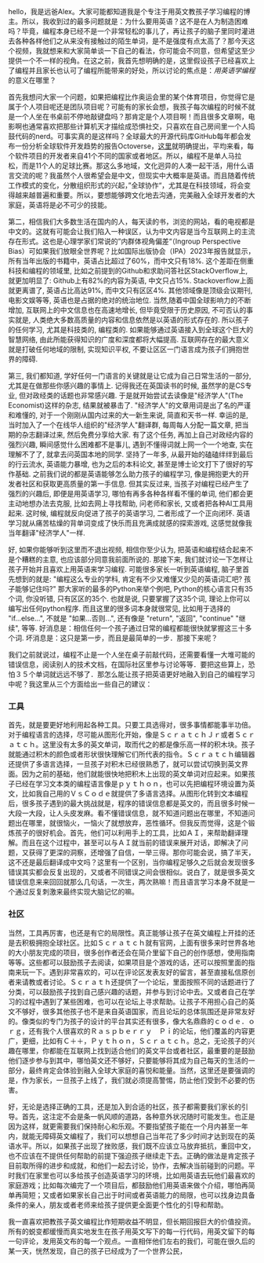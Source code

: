 
hello，我是远爸Alex。大家可能都知道我是个专注于用英文教孩子学习编程的博主。所以，我收到过的最多问题就是：为什么要用英语？这不是在人为制造困难吗？毕竟，编程本身已经不是一个非常轻松的事儿了，再让孩子的脑子里同时灌进去各种各样他们之从来没有接触过的陌生单词，是不是强度有点太高了？那今天这个视频，我就想来和大家简单谈一下自己的看法，你可能会不同意，但希望这至少提供一个不一样的视角。在这之前，我首先想明确的是，这里假设孩子已经喜欢上了编程并且家长也认可了编程所能带来的好处，所以讨论的焦点是：*用英语学编程*的意义在哪里？

首先我想问大家一个问题，如果把编程比作奥运会里的某个体育项目，你觉得它是属于个人项目呢还是团队项目呢？可能有的家长会想，我孩子每次编程的时候不就是一个人坐在书桌前不停地敲键盘吗？那肯定是个人项目啊！而且很多文章啊，电影啊也通常喜欢把那些计算机天才描绘成恐惧社交，只喜欢在自己房间里一个人捣鼓代码的nerd。可事实真的是这样吗？全球最大的开源代码库GitHub每年都会发布一份分析全球软件开发趋势的报告Octoverse，[这里](https://octoverse.github.com/2019/)就明确提出，平均来看，每个软件项目的开发者来自41个不同的国家或者地区。所以，编程不是单人马拉松，而是11个人的足球比赛。那这么多地域，文化迥异的人凑一起干活，用什么语言交流的呢？我虽然个人很希望会是中文，但现实中大概率是英语。而且随着传统工作模式的变化，分散组织形式的兴起，”全球协作“，尤其是在科技领域，将会变得越来越普遍和重要。所以，要想能够跨文化地去沟通，完美融入全球开发者的大家庭，英语将是必不可少的技能。

第二，相信我们大多数生活在国内的人，每天读的书，浏览的网站，看的电视都是中文的。这就有可能会让我们陷入一种误区，认为中文内容是当今互联网上的主流存在形式。这也是心理学家们常说的”内群体视角偏差“（Ingroup Perspective Bias）可如果我们放眼全世界呢？比如国际出版协会（IPA）2023年报告就显示，所有当年出版的书籍中，英语占比超过了60%，而中文只有18%. 这个差距在侧重科技和编程的领域里, 比如之前提到的Github和求助问答社区StackOverflow上, 就更加明显了: Github上有82%的内容为英语, 中文只占15%. Stackoverflow上面就更离谱了, 英语占比高达91%, 而中文只有区区4%. 其他领域像是顶级会议期刊, 电影文娱等等, 英语也是占据的绝对的统治地位. 当然,随着中国全球影响力的不断增加, 互联网上的中文信息也在高速地增长, 但毕竟受限于历史原因, 不可否认的事实就是, 人类绝大多数高质量的内容和信息依然是以英语的形式存在的. 所以孩子的任何学习, 尤其是科技类的, 编程类的. 如果能够通过英语接入到全球这个巨大的智慧网络, 由此所能获得知识的广度和深度都将大幅提高. 互联网存在的最大意义就是打破任何地域的限制, 实现知识平权,  不要让区区一门语言成为孩子们拥抱世界的障碍.

第三, 我们都知道, 学好任何一门语言的关键就是让它成为自己日常生活的一部分, 尤其是在做那些你感兴趣的事情上. 记得我还在英国读书的时候, 虽然学的是CS专业, 但对政经类的话题也非常感兴趣. 于是就开始尝试去读像是"经济学人"(The Economist)这样的杂志, 结果就被暴击了. "经济学人"的文章用词是出了名的严谨和难懂的, 对于一个刚刚从国内过来的大一新生来说, 简直和天书一样. 幸运的是, 当时加入了一个在线华人组织的"经济学人"翻译群, 每周每人分配一篇文章, 把当期的杂志翻译过来, 然后免费分享给大家. 有了这个任务, 再加上自己对政经内容的强烈兴趣, 瞬间感觉什么困难都不是事儿,  遇到不懂得词就上网一个一个地查, 实在理解不了了, 就拿去问英国本地的同学. 坚持了一年多, 从最开始的磕磕绊绊到最后的行云流水, 英语能力暴增, 也为之后的本科论文, 甚至是博士论文打下了很好的写作基础. 之前我们说的都是英语能够怎么助力孩子的编程学习, 像是拥抱更大的开发者社区和获取更高质量的第一手信息. 但其实反过来, 当孩子对编程已经产生了强烈的兴趣后,  即便是用英语学习, 哪怕有再多各种各样看不懂的单词, 他们都会更主动地想办法去克服, 比如去网上寻找帮助, 问老师和家长, 又或者把各种AI工具用起来. 这时候, 编程就反向促进了孩子的英语学习, 二者形成了一个正向闭环. 英语学习就从痛苦枯燥的背单词变成了快乐而且充满成就感的探索游戏, 这感觉就像我当年翻译"经济学人"一样.

好, 如果你能够听到这里而不退出视频, 相信你至少认为, 把英语和编程结合起来不是个糟糕的主意, 也应该部分同意我前面所说的. 那接下来, 我们就讨论一下怎样让孩子开始并且喜欢上用英语来学习编程. 可能很多家长一听到英语编程, 脑子里首先想到的就是: "编程这么专业的学科, 肯定有不少又难懂又少见的英语词汇吧? 孩子能够记住吗?" 那大家听的最多的Python来举个例吧, Python的核心语言只有35个词, 你没听错, 只有区区的35个. 也就是说, 只要掌握了这35个词, 理论上你可以编写出任何python程序. 而且这里的很多词本身就很常见, 比如用于选择的 "if...else...", 不就是 "如果...否则...", 还有像是 "return", "返回", "continue" "继续", 等等. 好消息是：相信任何一个孩子通过日常的编程都能很快就掌握这三十多个词.  坏消息是：这只是第一步，而且是最简单的一步．那接下来呢？

我们之前就说过，编程不止是一个人坐在桌子前敲代码，还需要看懂一大堆可能的错误信息，阅读别人的技术文档，在国际社区里参与讨论等等．要把这些算上，恐怕３５个单词就远远不够了．那怎么能让孩子把英语更好地融入到自己的编程学习中呢？我这里从三个方面给出一些自己的建议：

### 工具

首先，就是要更好地利用起各种工具。只要工具选得对，很多事情都能事半功倍。对于编程语言的选择，尽可能从图形化开始，像是ＳｃｒａｔｃｈＪｒ或者Ｓｃｒａｔｃｈ。这里没有太多的英文单词，取而代之的都是像乐高一样的积木块。孩子就能通过积木的颜色或者形状很快理解它们所代表的指令。Ｓｃｒａｔｃｈ编辑器还提供了多语言选择，一旦孩子对积木已经很熟悉了，就可以尝试切换到英文界面。因为之前的基础，他们就能很快地把积木上出现的英文单词对应起来。如果孩子已经在学习文本类的编程语言像是ｐｙｔｈｏｎ，也可以先把编程环境设置为英文，比如我自己用的ＶｓＣｏｄｅ就提供了多语言选择。从图形化转到文本编程后，很多孩子遇到的最大挑战就是，程序的错误信息都是英文的，而且很多时候一大段一大段，让人头皮发麻。看不懂错误信息，就不知道问题出在哪里，不知道问题出在哪里，就很恼火，一恼火了就想放弃，恶性循环。但我反而觉得，这是个锻炼孩子的很好机会。首先，他们可以利用手上的工具，比如ＡＩ，来帮助翻译理解。而且在这个过程中，甚至可以与ＡＩ就当前的错误来展开对话，即解决了问题，又获得了更深的洞察，还增强了自信，一举三得。那你可能会说，搞了半天，这不还是最后翻译成中文吗？这里有一个区别，当你编程足够久之后就会发现很多错误其实都会反复出现的，又或者不同错误之间会很相似。说白了，就是很多英文错误信息来来回回就那么几句话，一次生，两次熟嘛！而且语言学习本身不就是一个通过反复刺激来最终实现大脑记忆的嘛。

### 社区

当然，工具再厉害，也还是有它的局限性。真正能够让孩子在英文编程上开挂的还是去积极拥抱全球社区。比如Ｓｃｒａｔｃｈ就有官网，上面有很多来时世界各地的大小朋友完成的项目，很多创作者还会在简介里留下自己的创作感想，使用指南等等。这些都可以鼓励孩子去阅读，如果项目是个游戏的话，还可以按照里面的指南来玩一下。遇到非常喜欢的，可以在评论区发表友好的留言，甚至直接私信原创者来请教或者讨论。Ｓｃｒａｔｈ还提供了一个论坛，里面按照不同的话题进行了分类，可以鼓励孩子找到自己感兴趣的话题，并参与到讨论中去。又或者自己在学习的过程中遇到了某些困难，也可以在论坛上寻求帮助。让孩子不用担心自己的英文不够好，很多其他孩子也不是来自英语国家，而且论坛的总体氛围还是非常友好的。像类似的专门为孩子的设计的平台其实还有很多，像大名鼎鼎的ｃｏｄｅ．ｏｒｇ，还有我个人很喜欢的Ｒａｓｐｂｅｒｒｙ　Ｐｉ的论坛，他们覆盖的内容更广，更细，比如有Ｃ＋＋，Ｐｙｔｈｏｎ，Ｓｃｒａｔｃｈ。总之，无论孩子的兴趣在哪里，你都能在互联网上找到适合他们的英文平台或者社区，最重要的是鼓励他们逐步参与到其中，哪怕英文还不够好，只要能够将其成为自己每天的生活的一部分，最终肯定会体验到融入全球大家庭的喜悦和能量。当然，这里还是要强调的是，作为家长，一旦孩子上线了，我们就必须提高警惕，防止他们受到不必要的伤害。


好，无论是选择正确的工具，还是加入到合适的社区，孩子都需要我们家长的引导。首先，这注定不会是条一帆风顺的道路，各种意外状况随时可能发生。也正是因为这样，就更需要我们保持耐心和乐观。不要指望孩子能在一个月内甚至一年内，就能无障碍英文编程了，我们可以想想自己当年花了多少时间才达到现在的英语水平。所以，如果孩子出现了挫败感，我们既不应该立马放弃抵抗，重回中文，也不应该在不提供任何帮助的前提下强迫孩子继续走下去。正确的做法是肯定孩子目前取所得的进步和成就，和他们一起去讨论，协作，去解决当前碰到的问题。平时我们在家里也可以多给孩子创造英语学习的环境，比如用英语去玩他们最喜欢的家庭游戏；比如每次编完了一个项目后，都鼓励他们用英语来做个介绍，哪怕再简单再简短；又或者如果家长自己出于时间或者英语能力的局限，也可以找身边具备条件的亲人，朋友或者老师来给孩子提供更全面更个性化的引导和帮助。

我一直喜欢把教孩子英文编程比作短期收益不明显，但长期回报巨大的价值投资。所有的蜕变都缓慢而真实地发生在孩子用英文写下的每一行代码，用英文留下的每一句评论，发用英文布的每一个观点。一直相伴他们左右的我们，可能在很久后的某一天，恍然发现，自己的孩子已经成为了一个世界公民，


